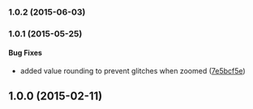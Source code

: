 <a name="1.0.2"></a>
### 1.0.2 (2015-06-03)


<a name="1.0.1"></a>
### 1.0.1 (2015-05-25)


#### Bug Fixes

* added value rounding to prevent glitches when zoomed ([7e5bcf5e](https://github.com/fczbkk/gap-grid/commit/7e5bcf5ece9c236081cd6a62a11ae9d773cb2922))


<a name="1.0.0"></a>
## 1.0.0 (2015-02-11)


